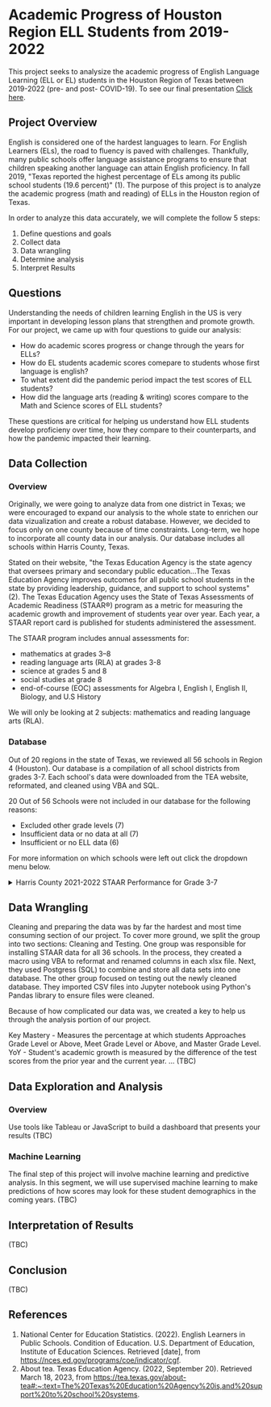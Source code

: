 # Academic Progress of Houston Region ELL Students from 2019-2022
This project seeks to analysize the academic progress of English Language Learning (ELL or EL) students in the Houston Region of Texas between 2019-2022 (pre- and post- COVID-19). To see our final presentation [Click here]([https://github.com/](https://docs.google.com/presentation/d/1NOg834Tvg7LUZZ1kR1qbmaH5noaO-ygMyaTzDU676KA/edit?usp=sharing)).

## Project Overview
English is considered one of the hardest languages to learn. For English Learners (ELs), the road to fluency is paved with challenges. Thankfully, many public schools offer language assistance programs to ensure that children speaking another language can attain English proficiency. In fall 2019, "Texas reported the highest percentage of ELs among its public school students (19.6 percent)" (1). The purpose of this project is to analyze the academic progress (math and reading) of ELLs in the Houston region of Texas. 

In order to analyze this data accurately, we will complete the follow 5 steps:
1. Define questions and goals
2. Collect data
3. Data wrangling
4. Determine analysis
5. Interpret Results

## Questions
Understanding the needs of children learning English in the US is very important in developing lesson plans that strengthen and promote growth. For our project, we came up with four questions to guide our analysis:
- How do academic scores progress or change through the years for ELLs?
- How do EL students academic scores comepare to students whose first language is english?
- To what extent did the pandemic period impact the test scores of ELL students?
- How did the language arts (reading & writing) scores compare to the Math and Science scores of ELL students?

These questions are critical for helping us understand how ELL students develop proficieny over time, how they compare to their counterparts, and how the pandemic impacted their learning.

## Data Collection
### Overview
Originally, we were going to analyze data from one district in Texas; we were encouraged to expand our analysis to the whole state to enrichen our data vizualization and create a robust database. However, we decided to focus only on one county because of time constraints. Long-term, we hope to incorporate all county data in our analysis. Our database includes all schools within Harris County, Texas. 

Stated on their website, "the Texas Education Agency is the state agency that oversees primary and secondary public education...The Texas Education Agency improves outcomes for all public school students in the state by providing leadership, guidance, and support to school systems" (2). The Texas Education Agency uses the State of Texas Assessments of Academic Readiness (STAAR®) program as a metric for measuring the academic growth and improvement of students year over year. Each year, a STAAR report card is published for students administered the assessment.

The STAAR program includes annual assessments for:
- mathematics at grades 3–8
- reading language arts (RLA) at grades 3-8
- science at grades 5 and 8
- social studies at grade 8
- end-of-course (EOC) assessments for Algebra I, English I, English II, Biology, and U.S History

We will only be looking at 2 subjects: mathematics and reading language arts (RLA).

### Database
Out of 20 regions in the state of Texas, we reviewed all 56 schools in Region 4 (Houston). Our database is a compilation of all school districts from grades 3-7. Each school's data were downloaded from the TEA website, reformated, and cleaned using VBA and SQL. 

20 Out of 56 Schools were not included in our database for the following reasons:
- Excluded other grade levels (7)
- Insufficient data or no data at all (7)
- Insufficient or no ELL data (6)

For more information on which schools were left out click the dropdown menu below.

<details close>
<summary>Harris County 2021-2022 STAAR Performance for Grade 3-7</summary>
  <br>
<ul><li>A+ Unlimited Potential - Removed because strictly middle school</li>
<li>Academy of Accelerated Learning - https://rptsvr1.tea.texas.gov/cgi/sas/broker?_service=marykay&_program=perfrept.perfmast.sas&_debug=0&lev=D&id=101810&prgopt=reports%2Ftapr%2Fperformance.sas</li>
<li>Accelerated Intermediate Academy - https://rptsvr1.tea.texas.gov/cgi/sas/broker?_service=marykay&_program=perfrept.perfmast.sas&_debug=0&lev=D&id=101849&prgopt=reports%2Ftapr%2Fperformance.sas</li>
<li>Aldine ISD - https://rptsvr1.tea.texas.gov/cgi/sas/broker?_service=marykay&_program=perfrept.perfmast.sas&_debug=0&lev=D&id=101902&prgopt=reports%2Ftapr%2Fperformance.sas</li>
<li>Alief_ISD - https://rptsvr1.tea.texas.gov/cgi/sas/broker?_service=marykay&_program=perfrept.perfmast.sas&_debug=0&lev=D&id=101903&prgopt=reports%2Ftapr%2Fperformance.sas</li>
<li>Alief Montessori Community School - https://rptsvr1.tea.texas.gov/cgi/sas/broker?_service=marykay&_program=perfrept.perfmast.sas&_debug=0&lev=D&id=101815&prgopt=reports%2Ftapr%2Fperformance.sas</li>
<li>Amigos Por Vida Charter School - https://rptsvr1.tea.texas.gov/cgi/sas/broker?_service=marykay&_program=perfrept.perfmast.sas&_debug=0&lev=D&id=101819&prgopt=reports%2Ftapr%2Fperformance.sas</li>
<li>Aristoi Classical Academy - https://rptsvr1.tea.texas.gov/cgi/sas/broker?_service=marykay&_program=perfrept.perfmast.sas&_debug=0&lev=D&id=101803&prgopt=reports%2Ftapr%2Fperformance.sas</li>
<li>Beatrice Mayes Institute Charter School - https://rptsvr1.tea.texas.gov/cgi/sas/broker?_service=marykay&_program=perfrept.perfmast.sas&_debug=0&lev=D&id=101847&prgopt=reports%2Ftapr%2Fperformance.sas</li>
<li>Beta Academy - https://rptsvr1.tea.texas.gov/cgi/sas/broker?_service=marykay&_program=perfrept.perfmast.sas&_debug=0&lev=D&id=101870&prgopt=reports%2Ftapr%2Fperformance.sas</li>
<li>Bloom Academy - Removed data set due to no grade levels beyond Grade 3 and Grade 4</li>
<li>Calvin Nelms Charter School - Removed data set due to no Grade 3 - Grade 5</li>
<li>Channelview ISD - https://rptsvr1.tea.texas.gov/cgi/sas/broker?_service=marykay&_program=perfrept.perfmast.sas&_debug=0&lev=D&id=101905&prgopt=reports%2Ftapr%2Fperformance.sas</li>
<li>Comquest Academt removed due to insufficient data set</li>
<li>Crosby ISD - https://rptsvr1.tea.texas.gov/cgi/sas/broker?_service=marykay&_program=perfrept.perfmast.sas&_debug=0&lev=D&id=101906&prgopt=reports%2Ftapr%2Fperformance.sas</li>
<li>Cypress-Fairbanks ISD - https://rptsvr1.tea.texas.gov/cgi/sas/broker?_service=marykay&_program=perfrept.perfmast.sas&_debug=0&lev=D&id=101907&prgopt=reports%2Ftapr%2Fperformance.sas</li>
<li>Deer Park ISD - https://rptsvr1.tea.texas.gov/cgi/sas/broker?_service=marykay&_program=perfrept.perfmast.sas&_debug=0&lev=D&id=101908&prgopt=reports%2Ftapr%2Fperformance.sas</li>
<li>Draw Academy - removed due to insufficient data set</li>
<li>Elevate Collegiate Charter School - removed due to no data available</li>
<li>Etoile Academy Charter School - removed due to no Grade 3 - Grade 4 Data</li>
<li>Excel Academy - removed due to insufficient data set</li>
<li>Galena Park ISD - https://rptsvr1.tea.texas.gov/cgi/sas/broker?_service=marykay&_program=perfrept.perfmast.sas&_debug=0&lev=D&id=101910&prgopt=reports%2Ftapr%2Fperformance.sas</li>
<li>George I Sanchez Charter - removed due to no Grade 3 - Grade 5 data</li>
<li>Goose Creek CISD - https://rptsvr1.tea.texas.gov/cgi/sas/broker?_service=marykay&_program=perfrept.perfmast.sas&_debug=0&lev=D&id=101911&prgopt=reports%2Ftapr%2Fperformance.sas</li>
<li>Harmony Public Schools North - https://rptsvr1.tea.texas.gov/cgi/sas/broker?_service=marykay&_program=perfrept.perfmast.sas&_debug=0&lev=D&id=101858&prgopt=reports%2Ftapr%2Fperformance.sas</li>
<li>Harmony Public Schools South - https://rptsvr1.tea.texas.gov/cgi/sas/broker?_service=marykay&_program=perfrept.perfmast.sas&_debug=0&lev=D&id=101846&prgopt=reports%2Ftapr%2Fperformance.sas</li>
<li>Harmony Public Schools West - https://rptsvr1.tea.texas.gov/cgi/sas/broker?_service=marykay&_program=perfrept.perfmast.sas&_debug=0&lev=D&id=101862&prgopt=reports%2Ftapr%2Fperformance.sas</li>
<li>Houston Classical Charter - removed due to no data available</li>
<li>Houston Gateway Academy - removed due to insufficient data set</li>
<li>Houston Heights High School - removed due to no Grade 3 - Grade 7 data</li>
<li>Houston ISD - https://rptsvr1.tea.texas.gov/cgi/sas/broker?_service=marykay&_program=perfrept.perfmast.sas&_debug=0&lev=D&id=101912&prgopt=reports%2Ftapr%2Fperformance.sas</li>
<li>Huffman ISD - https://rptsvr1.tea.texas.gov/cgi/sas/broker?_service=marykay&_program=perfrept.perfmast.sas&_debug=0&lev=D&id=101925&prgopt=reports%2Ftapr%2Fperformance.sas</li>
<li>Humble ISD - https://rptsvr1.tea.texas.gov/cgi/sas/broker?_service=marykay&_program=perfrept.perfmast.sas&_debug=0&lev=D&id=101913&prgopt=reports%2Ftapr%2Fperformance.sas</li>
<li>Katy ISD - https://rptsvr1.tea.texas.gov/cgi/sas/broker?_service=marykay&_program=perfrept.perfmast.sas&_debug=0&lev=D&id=101914&prgopt=reports%2Ftapr%2Fperformance.sas</li>
<li>Klein ISD - https://rptsvr1.tea.texas.gov/cgi/sas/broker?_service=marykay&_program=perfrept.perfmast.sas&_debug=0&lev=D&id=101915&prgopt=reports%2Ftapr%2Fperformance.sas</li>
<li>La Porte ISD - https://rptsvr1.tea.texas.gov/cgi/sas/broker?_service=marykay&_program=perfrept.perfmast.sas&_debug=0&lev=D&id=101916&prgopt=reports%2Ftapr%2Fperformance.sas</li>
<li>Legacy School of Sport Sciences - removed due to no ELL data</li>
<li>Meyerpark Elementary - removed due to no ELL data</li>
<li>Pasadena ISD - https://rptsvr1.tea.texas.gov/cgi/sas/broker?_service=marykay&_program=perfrept.perfmast.sas&_debug=0&lev=D&id=101917&prgopt=reports%2Ftapr%2Fperformance.sas</li>
<li>Promise Community School - https://rptsvr1.tea.texas.gov/cgi/sas/broker?_service=marykay&_program=perfrept.perfmast.sas&_debug=0&lev=D&id=101853&prgopt=reports%2Ftapr%2Fperformance.sas</li>
<li>Raul Yzaguirre School for Success - https://rptsvr1.tea.texas.gov/cgi/sas/broker?_service=marykay&_program=perfrept.perfmast.sas&_debug=0&lev=D&id=101806&prgopt=reports%2Ftapr%2Fperformance.sas</li>
<li>Reve Prep Charter School - removed due to insufficient data for ethnicity and ELL</li>
<li>Ser-Ninos Charter School - https://rptsvr1.tea.texas.gov/cgi/sas/broker?_service=marykay&_program=perfrept.perfmast.sas&_debug=0&lev=D&id=101802&prgopt=reports%2Ftapr%2Fperformance.sas</li>
<li>Sheldon ISD - https://rptsvr1.tea.texas.gov/cgi/sas/broker?_service=marykay&_program=perfrept.perfmast.sas&_debug=0&lev=D&id=101924&prgopt=reports%2Ftapr%2Fperformance.sas</li>
<li>Southwest School - https://rptsvr1.tea.texas.gov/cgi/sas/broker?_service=marykay&_program=perfrept.perfmast.sas&_debug=0&lev=D&id=101838&prgopt=reports%2Ftapr%2Fperformance.sas</li>
<li>Spring Branch ISD - https://rptsvr1.tea.texas.gov/cgi/sas/broker?_service=marykay&_program=perfrept.perfmast.sas&_debug=0&lev=D&id=101920&prgopt=reports%2Ftapr%2Fperformance.sas</li>
<li>Spring ISD - https://rptsvr1.tea.texas.gov/cgi/sas/broker?_service=marykay&_program=perfrept.perfmast.sas&_debug=0&lev=D&id=101919&prgopt=reports%2Ftapr%2Fperformance.sas</li>
<li>Step Charter School - https://rptsvr1.tea.texas.gov/cgi/sas/broker?_service=marykay&_program=perfrept.perfmast.sas&_debug=0&lev=D&id=101859&prgopt=reports%2Ftapr%2Fperformance.sas</li>
<li>Lawson Academy - removed due to no ELL data</li>
<li>Pro-Vision Academy - removed due to insufficient ethnicity data</li>
<li>Rhodes School for Performing Arts - removed due to no ELL data</li>
<li>Varnett Public School - https://rptsvr1.tea.texas.gov/cgi/sas/broker?_service=marykay&_program=perfrept.perfmast.sas&_debug=0&lev=D&id=101814&prgopt=reports%2Ftapr%2Fperformance.sas</li>
<li>Tomball ISD - https://rptsvr1.tea.texas.gov/cgi/sas/broker?_service=marykay&_program=perfrept.perfmast.sas&_debug=0&lev=D&id=101921&prgopt=reports%2Ftapr%2Fperformance.sas</li>
<li>Two Dimensions Prep Academy - removed due to no ELL data</li>
<li>Yellowstone College Prep - removed due to no Grade 3 - Grade 4</li>
<li>Yes Prep Schools - https://rptsvr1.tea.texas.gov/cgi/sas/broker?_service=marykay&_program=perfrept.perfmast.sas&_debug=0&lev=D&id=101845&prgopt=reports%2Ftapr%2Fperformance.sas</li></ul>
</details>

## Data Wrangling
Cleaning and preparing the data was by far the hardest and most time consuming section of our project. To cover more ground, we split the group into two sections: Cleaning and Testing. One group was responsible for installing STAAR data for all 36 schools. In the process, they created a macro using VBA to reformat and renamed columns in each xlsx file. Next, they used Postgress (SQL) to combine and store all data sets into one database. The other group focused on testing out the newly cleaned database. They imported CSV files into  Jupyter notebook using Python's Pandas library to ensure files were cleaned.

Because of how complicated our data was, we created a key to help us through the analysis portion of our project.

Key
Mastery - Measures the percentage at which students Approaches Grade Level or Above, Meet Grade Level or Above, and Master Grade Level.
YoY - Student's academic growth is measured by the difference of the test scores from the prior year and the current year.
... (TBC)

## Data Exploration and Analysis
### Overview
Use tools like Tableau or JavaScript to build a dashboard that presents your results (TBC)

### Machine Learning
The final step of this project will involve machine learning and predictive analysis. In this segment, we will use supervised machine learning to make predictions of how scores may look for these student demographics in the coming years. (TBC)

## Interpretation of Results
(TBC)

## Conclusion
(TBC)

## References
1. National Center for Education Statistics. (2022). English Learners in Public Schools. Condition of Education. U.S. Department of Education, Institute of Education Sciences. Retrieved [date], from https://nces.ed.gov/programs/coe/indicator/cgf.
2. About tea. Texas Education Agency. (2022, September 20). Retrieved March 18, 2023, from https://tea.texas.gov/about-tea#:~:text=The%20Texas%20Education%20Agency%20is,and%20support%20to%20school%20systems. 
